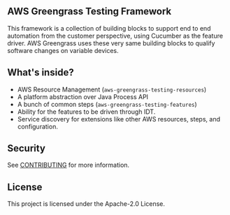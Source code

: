 ## AWS Greengrass Testing Framework

This framework is a collection of building blocks
to support end to end automation from the customer
perspective, using Cucumber as the feature driver. AWS Greengrass uses these very same building
blocks to qualify software changes on variable devices.

## What's inside?

- AWS Resource Management (`aws-greengrass-testing-resources`)
- A platform abstraction over Java Process API
- A bunch of common steps (`aws-greengrass-testing-features`)
- Ability for the features to be driven through IDT.
- Service discovery for extensions like other AWS resources, steps, and configuration.

## Security

See [CONTRIBUTING](CONTRIBUTING.md#security-issue-notifications) for more information.

## License

This project is licensed under the Apache-2.0 License.

